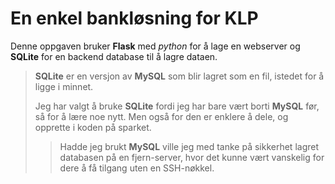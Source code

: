 # En enkel bankløsning for KLP

Denne oppgaven bruker **Flask** med *python* for å lage en webserver og **SQLite** for en backend database til å lagre dataen.

> **SQLite** er en versjon av **MySQL** som blir lagret som en fil, istedet for å ligge i minnet.
>
> Jeg har valgt å bruke **SQLite** fordi jeg har bare vært borti **MySQL** før, så for å lære noe nytt. Men også for den er enklere å dele, og opprette i koden på sparket.
>> Hadde jeg brukt **MySQL** ville jeg med tanke på sikkerhet lagret databasen på en fjern-server, hvor det kunne vært vanskelig for dere å få tilgang uten en SSH-nøkkel.